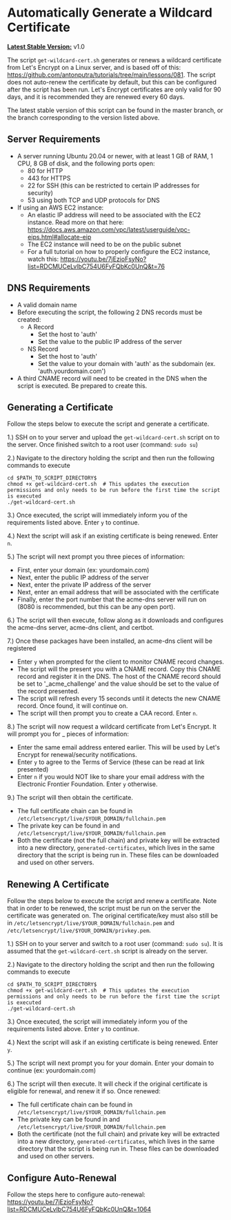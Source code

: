 # Automatically Generate a Wildcard Certificate

**<u>Latest Stable Version:</u>** v1.0

The script `get-wildcard-cert.sh` generates or renews a wildcard certificate from Let's Encrypt on a Linux server, and is based off of this: https://github.com/antonputra/tutorials/tree/main/lessons/081. The script does not auto-renew the certificate by default, but this can be configured after the script has been run. Let's Encrypt certificates are only valid for 90 days, and it is recommended they are renewed every 60 days.

The latest stable version of this script can be found in the master branch, or the branch corresponding to the version listed above.

## Server Requirements

* A server running Ubuntu 20.04 or newer, with at least 1 GB of RAM, 1 CPU, 8 GB of disk, and the following ports open:
  * 80 for HTTP
  * 443 for HTTPS
  * 22 for SSH (this can be restricted to certain IP addresses for security)
  * 53 using both TCP and UDP protocols for DNS
* If using an AWS EC2 instance:
  * An elastic IP address will need to be associated with the EC2 instance. Read more on that here: https://docs.aws.amazon.com/vpc/latest/userguide/vpc-eips.html#allocate-eip
  * The EC2 instance will need to be on the public subnet
  * For a full tutorial on how to properly configure the EC2 instance, watch this: https://youtu.be/7jEzioFsyNo?list=RDCMUCeLvlbC754U6FyFQbKc0UnQ&t=76

## DNS Requirements

* A valid domain name
* Before executing the script, the following 2 DNS records must be created:
  * A Record
    * Set the host to 'auth'
    * Set the value to the public IP address of the server
  * NS Record
    * Set the host to 'auth'
    * Set the value to your domain with 'auth' as the subdomain (ex. 'auth.yourdomain.com')
* A third CNAME record will need to be created in the DNS when the script is executed. Be prepared to create this.

## Generating a Certificate

Follow the steps below to execute the script and generate a certificate.

1.) SSH on to your server and upload the `get-wildcard-cert.sh` script on to the server. Once finished switch to a root user (command: `sudo su`)

2.) Navigate to the directory holding the script and then run the following commands to execute

```shell
cd $PATH_TO_SCRIPT_DIRECTORY$
chmod +x get-wildcard-cert.sh  # This updates the execution permissions and only needs to be run before the first time the script is executed
./get-wildcard-cert.sh
```

3.) Once executed, the script will immediately inform you of the requirements listed above. Enter `y` to continue.

4.) Next the script will ask if an existing certificate is being renewed. Enter `n`.

5.) The script will next prompt you three pieces of information:
  * First, enter your domain (ex: yourdomain.com)
  * Next, enter the public IP address of the server
  * Next, enter the private IP address of the server
  * Next, enter an email address that will be associated with the certificate
  * Finally, enter the port number that the acme-dns server will run on (8080 is recommended, but this can be any open port).

6.) The script will then execute, follow along as it downloads and configures the acme-dns server, acme-dns client, and certbot.

7.) Once these packages have been installed, an acme-dns client will be registered
  * Enter `y` when prompted for the client to monitor CNAME record changes.
  * The script will the present you with a CNAME record. Copy this CNAME record and register it in the DNS. The host of the CNAME record should be set to '_acme_challenge' and the value should be set to the value of the record presented.
  * The script will refresh every 15 seconds until it detects the new CNAME record. Once found, it will continue on.
  * The script will then prompt you to create a CAA record. Enter `n`.

8.) The script will now request a wildcard certificate from Let's Encrypt. It will prompt you for _ pieces of information:
  * Enter the same email address entered earlier. This will be used by Let's Encrypt for renewal/security notifications.
  * Enter `y` to agree to the Terms of Service (these can be read at link presented)
  * Enter `n` if you would NOT like to share your email address with the Electronic Frontier Foundation. Enter `y` otherwise.

9.) The script will then obtain the certificate.
  * The full certificate chain can be found in `/etc/letsencrypt/live/$YOUR_DOMAIN/fullchain.pem`
  * The private key can be found in and `/etc/letsencrypt/live/$YOUR_DOMAIN/fullchain.pem`
  * Both the certificate (not the full chain) and private key will be extracted into a new directory, `generated-certificates`, which lives in the same directory that the script is being run in. These files can be downloaded and used on other servers.


## Renewing A Certificate

Follow the steps below to execute the script and renew a certificate. Note that in order to be renewed, the script must be run on the server the certificate was generated on. The original certificate/key must also still be in `/etc/letsencrypt/live/$YOUR_DOMAIN/fullchain.pem` and `/etc/letsencrypt/live/$YOUR_DOMAIN/privkey.pem`.

1.) SSH on to your server and switch to a root user (command: `sudo su`). It is assumed that the `get-wildcard-cert.sh` script is already on the server.

2.) Navigate to the directory holding the script and then run the following commands to execute

```shell
cd $PATH_TO_SCRIPT_DIRECTORY$
chmod +x get-wildcard-cert.sh  # This updates the execution permissions and only needs to be run before the first time the script is executed
./get-wildcard-cert.sh
```

3.) Once executed, the script will immediately inform you of the requirements listed above. Enter `y` to continue.

4.) Next the script will ask if an existing certificate is being renewed. Enter `y`. 
  
5.) The script will next prompt you for your domain. Enter your domain to continue (ex: yourdomain.com)

6.) The script will then execute. It will check if the original certificate is eligible for renewal, and renew it if so. Once renewed: 
  * The full certificate chain can be found in `/etc/letsencrypt/live/$YOUR_DOMAIN/fullchain.pem`
  * The private key can be found in and `/etc/letsencrypt/live/$YOUR_DOMAIN/fullchain.pem`
  * Both the certificate (not the full chain) and private key will be extracted into a new directory, `generated-certificates`, which lives in the same directory that the script is being run in. These files can be downloaded and used on other servers.


## Configure Auto-Renewal

Follow the steps here to configure auto-renewal: https://youtu.be/7jEzioFsyNo?list=RDCMUCeLvlbC754U6FyFQbKc0UnQ&t=1064

